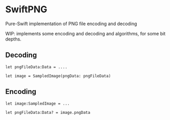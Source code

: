 # SwiftPNG
Pure-Swift implementation of PNG file encoding and decoding

WIP: implements some encoding and decoding and algorithms, for some bit depths.

## Decoding

`let pngFileData:Data = ....`

`let image = SampledImage(pngData: pngFileData)`

## Encoding

`let image:SampledImage = ...`

`let pngFileData:Data? = image.pngData`


